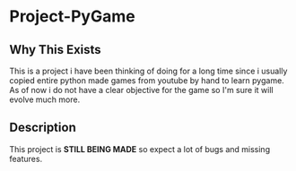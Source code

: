# Project-PyGame

## Why This Exists
This is a project i have been thinking of doing for a long time since i usually copied entire python made games from youtube by hand to learn pygame. As of now i do not have a clear objective for the game so I'm sure it will evolve much more.

## Description
This project is **STILL BEING MADE** so expect a lot of bugs and missing features.
